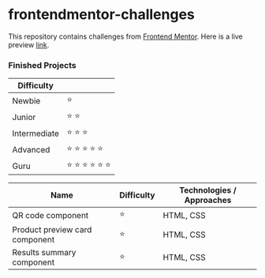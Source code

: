 # frontendmentor-challenges
This repository contains challenges from [Frontend Mentor](https://www.frontendmentor.io/challenges).
Here is a live preview [link](https://frontendmentor-challenges-kam33l.vercel.app/).

### Finished Projects

|Difficulty | |
|---|---|
| Newbie | :star: |
| Junior | :star: :star: |
| Intermediate | :star: :star: :star:  |
| Advanced | :star: :star: :star: :star: :star: |
| Guru | :star: :star: :star: :star: :star: :star: |

|Name|Difficulty| Technologies / Approaches |
|---|---|---|
| QR code component | :star: | HTML, CSS |
| Product preview card component | :star: | HTML, CSS |
| Results summary component | :star: | HTML, CSS |
